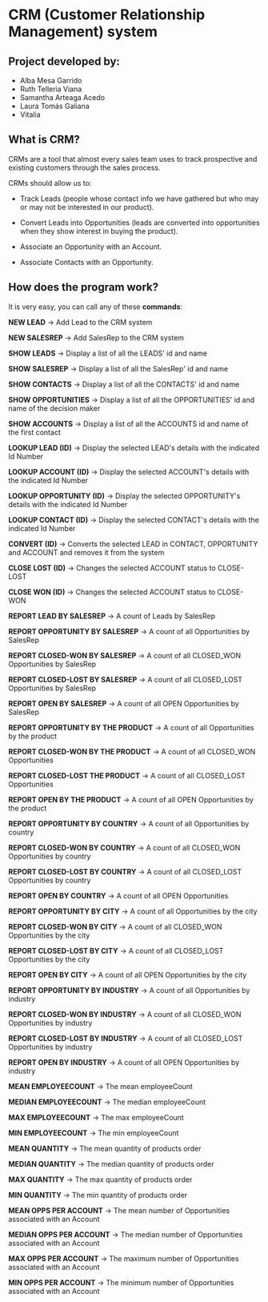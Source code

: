# CRM (Customer Relationship Management) system 
## Project developed by:
- Alba Mesa Garrido
- Ruth Telleria Viana
- Samantha Arteaga Acedo
- Laura Tomás Galiana
- Vitalia

## What is CRM?

 CRMs are a tool that almost every sales team uses to track prospective and existing customers through the sales process.
 
 CRMs should allow us to:
 
 - Track Leads (people whose contact info we have gathered but who may or may not be interested in our product).
 
 - Convert Leads into Opportunities (leads are converted into opportunities when they show interest in buying the product).
 
  - Associate an Opportunity with an Account.
    
  - Associate Contacts with an Opportunity.
 
## How does the program work?

It is very easy, you can call any of these **commands**:

**NEW LEAD** -> Add Lead to the CRM system

**NEW SALESREP** -> Add SalesRep to the CRM system

**SHOW LEADS** -> Display a list of all the LEADS' id and name

**SHOW SALESREP** ->  Display a list of all the SalesRep' id and name

**SHOW CONTACTS** -> Display a list of all the CONTACTS' id and name

**SHOW OPPORTUNITIES** -> Display a list of all the OPPORTUNITIES' id and name of the decision maker

**SHOW ACCOUNTS** -> Display a list of all the ACCOUNTS id and name of the first contact

**LOOKUP LEAD (ID)** -> Display the selected LEAD's details with the indicated Id Number

**LOOKUP ACCOUNT (ID)** -> Display the selected ACCOUNT's details with the indicated Id Number

**LOOKUP OPPORTUNITY (ID)** -> Display the selected OPPORTUNITY's details with the indicated Id Number

**LOOKUP CONTACT (ID)** -> Display the selected CONTACT's details with the indicated Id Number

**CONVERT (ID)** -> Converts the selected LEAD in CONTACT, OPPORTUNITY and ACCOUNT and removes it from the system

**CLOSE LOST (ID)** -> Changes the selected ACCOUNT status to CLOSE-LOST

**CLOSE WON (ID)** -> Changes the selected ACCOUNT status to CLOSE-WON

**REPORT LEAD BY SALESREP** -> A count of Leads by SalesRep

**REPORT OPPORTUNITY BY SALESREP** -> A count of all Opportunities by SalesRep

**REPORT CLOSED-WON BY SALESREP** -> A count of all CLOSED_WON Opportunities by SalesRep

**REPORT CLOSED-LOST BY SALESREP** -> A count of all CLOSED_LOST Opportunities by SalesRep

**REPORT OPEN BY SALESREP** -> A count of all OPEN Opportunities by SalesRep

**REPORT OPPORTUNITY BY THE PRODUCT** -> A count of all Opportunities by the product

**REPORT CLOSED-WON BY THE PRODUCT** -> A count of all CLOSED_WON Opportunities

**REPORT CLOSED-LOST THE PRODUCT** -> A count of all CLOSED_LOST Opportunities

**REPORT OPEN BY THE PRODUCT** -> A count of all OPEN Opportunities by the product 

**REPORT OPPORTUNITY BY COUNTRY** -> A count of all Opportunities by country

**REPORT CLOSED-WON BY COUNTRY** -> A count of all CLOSED_WON Opportunities by country

**REPORT CLOSED-LOST BY COUNTRY** -> A count of all CLOSED_LOST Opportunities by country

**REPORT OPEN BY COUNTRY** -> A count of all OPEN Opportunities

**REPORT OPPORTUNITY BY CITY** -> A count of all Opportunities by the city

**REPORT CLOSED-WON BY CITY** -> A count of all CLOSED_WON Opportunities by the city

**REPORT CLOSED-LOST BY CITY** -> A count of all CLOSED_LOST Opportunities by the city

**REPORT OPEN BY CITY** -> A count of all OPEN Opportunities by the city 

**REPORT OPPORTUNITY BY INDUSTRY** -> A count of all Opportunities by industry

**REPORT CLOSED-WON BY INDUSTRY** -> A count of all CLOSED_WON Opportunities by industry

**REPORT CLOSED-LOST BY INDUSTRY** -> A count of all CLOSED_LOST Opportunities by industry

**REPORT OPEN BY INDUSTRY** -> A count of all OPEN Opportunities by industry

**MEAN EMPLOYEECOUNT** -> The mean employeeCount

**MEDIAN EMPLOYEECOUNT** -> The median employeeCount

**MAX EMPLOYEECOUNT** -> The max employeeCount

**MIN EMPLOYEECOUNT** -> The min employeeCount

**MEAN QUANTITY** -> The mean quantity of products order

**MEDIAN QUANTITY** -> The median quantity of products order

**MAX QUANTITY** -> The max quantity of products order

**MIN QUANTITY** -> The min quantity of products order

**MEAN OPPS PER ACCOUNT** -> The mean number of Opportunities associated with an Account

**MEDIAN OPPS PER ACCOUNT** -> The median number of Opportunities associated with an Account

**MAX OPPS PER ACCOUNT** -> The maximum number of Opportunities associated with an Account

**MIN OPPS PER ACCOUNT** -> The minimum number of Opportunities associated with an Account
